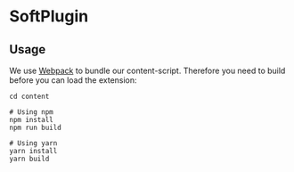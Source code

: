 # SoftPlugin

## Usage
We use [Webpack](https://webpack.js.org/) to bundle our content-script. Therefore you need to build before you can load the extension:
```shell
cd content

# Using npm
npm install
npm run build

# Using yarn
yarn install
yarn build
```

